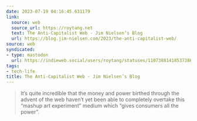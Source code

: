 ```yaml
---
date: 2023-07-19 04:16:45.631179
link:
  source: web
  source_url: https://roytang.net
  text: The Anti-Capitalist Web - Jim Nielsen’s Blog
  url: https://blog.jim-nielsen.com/2023/the-anti-capitalist-web/
source: web
syndicated:
- type: mastodon
  url: https://indieweb.social/users/roytang/statuses/110738814185373861
tags:
- tech-life
title: The Anti-Capitalist Web - Jim Nielsen’s Blog
---
```


> It’s quite incredible that the money and power birthed through the advent of the web haven’t yet been able to completely overtake this “mashup art experiment” medium which “gives consumers all the power”.